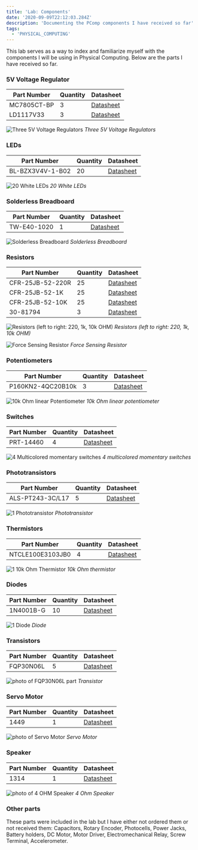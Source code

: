 ```yaml
---
title: 'Lab: Components'
date: '2020-09-09T22:12:03.284Z'
description: 'Documenting the PComp components I have received so far'
tags:
  - 'PHYSICAL_COMPUTING'
---
```


This lab serves as a way to index and familiarize myself with the components I will be using in Physical Computing. Below are the parts I have received so far.

### 5V Voltage Regulator

| Part Number | Quantity | Datasheet                                                                                           |
| ----------- | -------- | --------------------------------------------------------------------------------------------------- |
| MC7805CT-BP | 3        | [Datasheet](http://www.datasheetcafe.com/7805ct-datasheet-voltage-regulator/)                       |
| LD1117V33   | 3        | [Datasheet](https://www.alldatasheet.com/datasheet-pdf/pdf/94430/STMICROELECTRONICS/LD1117V33.html) |

![Three 5V Voltage Regulators](./regulators.jpeg)
_Three 5V Voltage Regulators_

### LEDs

| Part Number      | Quantity | Datasheet                                                                           |
| ---------------- | -------- | ----------------------------------------------------------------------------------- |
| BL-BZX3V4V-1-B02 | 20       | [Datasheet](http://americanbrightled.com/pdffiles/throughhole/BL-BZX3V4V-1-B02.pdf) |

![20 White LEDs](./leds.jpeg)
_20 White LEDs_

### Solderless Breadboard

| Part Number | Quantity | Datasheet                                                                                             |
| ----------- | -------- | ----------------------------------------------------------------------------------------------------- |
| TW-E40-1020 | 1        | [Datasheet](https://www.mouser.com/datasheet/2/416/Twin_Industries_Solderless_Breadboards-461560.pdf) |

![Solderless Breadboard](./breadboard.jpeg)
_Solderless Breadboard_

### Resistors

| Part Number      | Quantity | Datasheet                                                                                                      |
| ---------------- | -------- | -------------------------------------------------------------------------------------------------------------- |
| CFR-25JB-52-220R | 25       | [Datasheet](https://www.mouser.com/datasheet/2/447/Yageo_LR_CFR_1-1670055.pdf)                                 |
| CFR-25JB-52-1K   | 25       | [Datasheet](https://www.mouser.com/datasheet/2/447/Yageo_LR_CFR_1-1670055.pdf)                                 |
| CFR-25JB-52-10K  | 25       | [Datasheet](https://www.mouser.com/datasheet/2/447/yageo_yagos02873-1-1745585.pdf)                             |
| 30-81794         | 3        | [Datasheet](https://cdn2.hubspot.net/hubfs/3899023/Interlinkelectronics%20November2017/Docs/Datasheet_FSR.pdf) |

![Resistors (left to right: 220, 1k, 10k OHM)](./resistors.jpeg)
_Resistors (left to right: 220, 1k, 10k OHM)_

![Force Sensing Resistor](./fsr.jpeg)
_Force Sensing Resistor_

### Potentiometers

| Part Number       | Quantity | Datasheet                                                            |
| ----------------- | -------- | -------------------------------------------------------------------- |
| P160KN2-4QC20B10k | 3        | [Datasheet](https://www.mouser.com/datasheet/2/414/P160-1545428.pdf) |

![10k Ohm linear Potentiometer](./potentiometer.jpeg)
_10k Ohm linear potentiometer_

### Switches

| Part Number | Quantity | Datasheet                                                                             |
| ----------- | -------- | ------------------------------------------------------------------------------------- |
| PRT-14460   | 4        | [Datasheet](https://www.mouser.com/datasheet/2/813/MulticolorButtonModel-1223842.pdf) |

![4 Multicolored momentary switches](./buttons.jpeg)
_4 multicolored momentary switches_

### Phototransistors

| Part Number      | Quantity | Datasheet                                                                                       |
| ---------------- | -------- | ----------------------------------------------------------------------------------------------- |
| ALS-PT243-3C/L17 | 5        | [Datasheet](https://media.digikey.com/pdf/Data%20Sheets/Everlight%20PDFs/ALS-PT243-3C,L177.pdf) |

![1 Phototransistor](./phototransistor.jpeg)
_Phototransistor_

### Thermistors

| Part Number      | Quantity | Datasheet                                                                |
| ---------------- | -------- | ------------------------------------------------------------------------ |
| NTCLE100E3103JB0 | 4        | [Datasheet](https://www.mouser.com/datasheet/2/427/ntcle100-1762452.pdf) |

![1 10k Ohm Thermistor](./thermistor.jpeg)
_10k Ohm thermistor_

### Diodes

| Part Number | Quantity | Datasheet                                                                                           |
| ----------- | -------- | --------------------------------------------------------------------------------------------------- |
| 1N4001B-G   | 10       | [Datasheet](https://www.comchiptech.com/admin/files/product/1N4001-G%20Thru.%201N4007-G%20RevB.pdf) |

![1 Diode](./diode.jpeg)
_Diode_

### Transistors

| Part Number | Quantity | Datasheet                                                                         |
| ----------- | -------- | --------------------------------------------------------------------------------- |
| FQP30N06L   | 5        | [Datasheet](https://cdn.sparkfun.com/datasheets/Components/General/FQP30N06L.pdf) |

![photo of FQP30N06L part](./FQP30N06L.jpeg)
_Transistor_

### Servo Motor

| Part Number | Quantity | Datasheet                                                                            |
| ----------- | -------- | ------------------------------------------------------------------------------------ |
| 1449        | 1        | [Datasheet](https://cdn-learn.adafruit.com/downloads/pdf/analog-feedback-servos.pdf) |

![photo of Servo Motor](./servomotor.jpeg)
_Servo Motor_

### Speaker

| Part Number | Quantity | Datasheet                                                                             |
| ----------- | -------- | ------------------------------------------------------------------------------------- |
| 1314        | 1        | [Datasheet](https://media.digikey.com/pdf/Data%20Sheets/Adafruit%20PDFs/1314_Web.pdf) |

![photo of 4 OHM Speaker](./speaker.jpeg)
_4 Ohm Speaker_

### Other parts

These parts were included in the lab but I have either not ordered them or not received them: Capacitors, Rotary Encoder,
Photocells,
Power Jacks,
Battery holders,
DC Motor,
Motor Driver,
Electromechanical Relay,
Screw Terminal,
Accelerometer.
